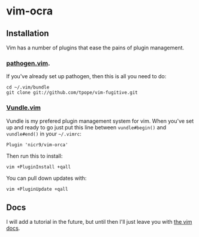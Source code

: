# vim-ocra

## Installation

Vim has a number of plugins that ease the pains of plugin management.

### [pathogen.vim](https://github.com/tpope/vim-pathogen).

If you've already set up pathogen, then this is all you need to do:

```
cd ~/.vim/bundle
git clone git://github.com/tpope/vim-fugitive.git
```

### [Vundle.vim](https://github.com/VundleVim/Vundle.vim.git)

Vundle is my prefered plugin management system for vim. When you've set up and
ready to go just put this line between `vundle#begin()` and `vundle#end()` in
your `~/.vimrc`:

```
Plugin 'nicr9/vim-orca'
```

Then run this to install:

```
vim +PluginInstall +qall
```

You can pull down updates with:

```
vim +PluginUpdate +qall
```

## Docs

I will add a tutorial in the future, but until then I'll just leave you with
[the vim docs](https://github.com/nicr9/vim-orca/blob/master/doc/orca.txt).
